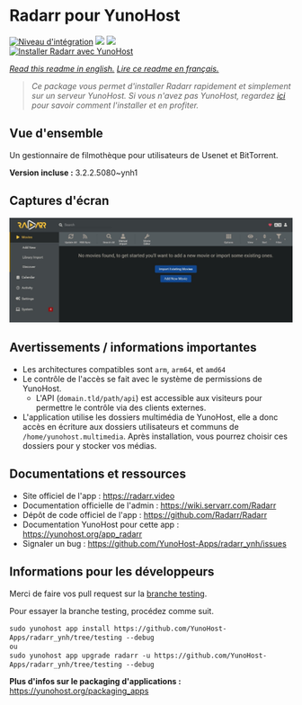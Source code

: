 # Radarr pour YunoHost

[![Niveau d'intégration](https://dash.yunohost.org/integration/radarr.svg)](https://dash.yunohost.org/appci/app/radarr) ![](https://ci-apps.yunohost.org/ci/badges/radarr.status.svg) ![](https://ci-apps.yunohost.org/ci/badges/radarr.maintain.svg)  
[![Installer Radarr avec YunoHost](https://install-app.yunohost.org/install-with-yunohost.svg)](https://install-app.yunohost.org/?app=radarr)

*[Read this readme in english.](./README.md)*
*[Lire ce readme en français.](./README_fr.md)*

> *Ce package vous permet d'installer Radarr rapidement et simplement sur un serveur YunoHost.
Si vous n'avez pas YunoHost, regardez [ici](https://yunohost.org/#/install) pour savoir comment l'installer et en profiter.*

## Vue d'ensemble

Un gestionnaire de filmothèque pour utilisateurs de Usenet et BitTorrent.

**Version incluse :** 3.2.2.5080~ynh1



## Captures d'écran

![](./doc/screenshots/screenshot.jpg)

## Avertissements / informations importantes

* Les architectures compatibles sont `arm`, `arm64`, et `amd64`
* Le contrôle de l'accès se fait avec le système de permissions de YunoHost.
  * L'API (`domain.tld/path/api`) est accessible aux visiteurs pour permettre le contrôle via des clients externes.
* L'application utilise les dossiers multimédia de YunoHost, elle a donc accès en écriture aux dossiers utilisateurs et communs de `/home/yunohost.multimedia`. Après installation, vous pourrez choisir ces dossiers pour y stocker vos médias.

## Documentations et ressources

* Site officiel de l'app : https://radarr.video
* Documentation officielle de l'admin : https://wiki.servarr.com/Radarr
* Dépôt de code officiel de l'app : https://github.com/Radarr/Radarr
* Documentation YunoHost pour cette app : https://yunohost.org/app_radarr
* Signaler un bug : https://github.com/YunoHost-Apps/radarr_ynh/issues

## Informations pour les développeurs

Merci de faire vos pull request sur la [branche testing](https://github.com/YunoHost-Apps/radarr_ynh/tree/testing).

Pour essayer la branche testing, procédez comme suit.
```
sudo yunohost app install https://github.com/YunoHost-Apps/radarr_ynh/tree/testing --debug
ou
sudo yunohost app upgrade radarr -u https://github.com/YunoHost-Apps/radarr_ynh/tree/testing --debug
```

**Plus d'infos sur le packaging d'applications :** https://yunohost.org/packaging_apps